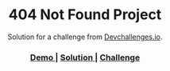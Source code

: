 <h1 align="center">404 Not Found Project</h1>

<div align="center">
   Solution for a challenge from  <a href="http://devchallenges.io" target="_blank">Devchallenges.io</a>.
</div>

<div align="center">
  <h3>
    <a href="https://qbert18.github.io/404-not-found/">
      Demo
    </a>
    <span> | </span>
    <a href="https://devchallenges.io/solutions/cGe7g09hY3RrknyS599U">
      Solution
    </a>
    <span> | </span>
    <a href="https://devchallenges.io/challenges/wBunSb7FPrIepJZAg0sY">
      Challenge
    </a>
  </h3>
</div>
